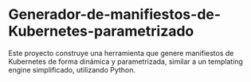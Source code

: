 # Generador-de-manifiestos-de-Kubernetes-parametrizado
Este proyecto construye una herramienta que genere manifiestos de Kubernetes de forma dinámica y parametrizada, similar a un templating engine simplificado, utilizando Python.
